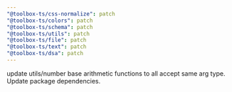 ```yaml
---
"@toolbox-ts/css-normalize": patch
"@toolbox-ts/colors": patch
"@toolbox-ts/schema": patch
"@toolbox-ts/utils": patch
"@toolbox-ts/file": patch
"@toolbox-ts/text": patch
"@toolbox-ts/dsa": patch
---
```


update utils/number base arithmetic functions to all accept same arg type. Update package dependencies.
